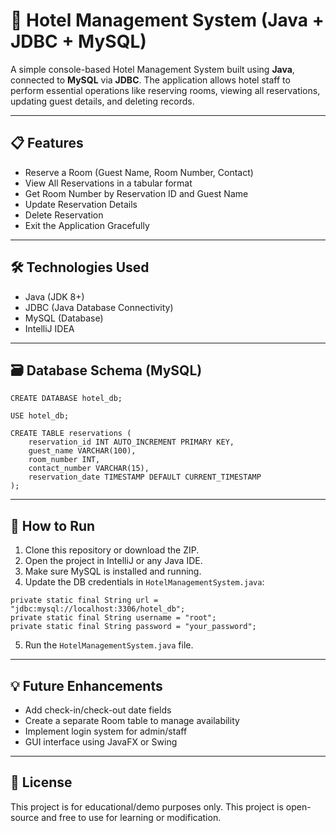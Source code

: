 # 🏨 Hotel Management System (Java + JDBC + MySQL)

A simple console-based Hotel Management System built using **Java**, connected to **MySQL** via **JDBC**. The application allows hotel staff to perform essential operations like reserving rooms, viewing all reservations, updating guest details, and deleting records.

---

## 📋 Features

- Reserve a Room (Guest Name, Room Number, Contact)
- View All Reservations in a tabular format
- Get Room Number by Reservation ID and Guest Name
- Update Reservation Details
- Delete Reservation
- Exit the Application Gracefully

---

## 🛠 Technologies Used

- Java (JDK 8+)
- JDBC (Java Database Connectivity)
- MySQL (Database)
- IntelliJ IDEA 

---

## 🗃️ Database Schema (MySQL)

```
CREATE DATABASE hotel_db;

USE hotel_db;

CREATE TABLE reservations (
    reservation_id INT AUTO_INCREMENT PRIMARY KEY,
    guest_name VARCHAR(100),
    room_number INT,
    contact_number VARCHAR(15),
    reservation_date TIMESTAMP DEFAULT CURRENT_TIMESTAMP
);
```

---

## 🚀 How to Run

1. Clone this repository or download the ZIP.
2. Open the project in IntelliJ or any Java IDE.
3. Make sure MySQL is installed and running.
4. Update the DB credentials in `HotelManagementSystem.java`:

```
private static final String url = "jdbc:mysql://localhost:3306/hotel_db";
private static final String username = "root";
private static final String password = "your_password";
```

5. Run the `HotelManagementSystem.java` file.

---

## 💡 Future Enhancements

- Add check-in/check-out date fields
- Create a separate Room table to manage availability
- Implement login system for admin/staff
- GUI interface using JavaFX or Swing

---

## 📄 License

This project is for educational/demo purposes only. 
This project is open-source and free to use for learning or modification.

